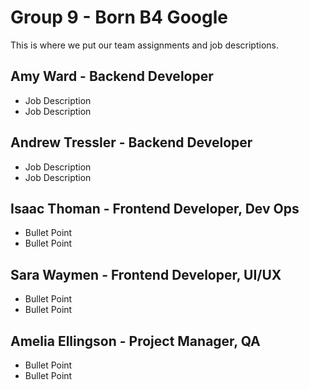 # Group 9 - Born B4 Google
This is where we put our team assignments and job descriptions.

## Amy Ward - Backend Developer

- Job Description
- Job Description

## Andrew Tressler - Backend Developer

- Job Description
- Job Description

## Isaac Thoman - Frontend Developer, Dev Ops

- Bullet Point
- Bullet Point

## Sara Waymen - Frontend Developer, UI/UX

- Bullet Point
- Bullet Point

## Amelia Ellingson - Project Manager, QA

- Bullet Point
- Bullet Point


